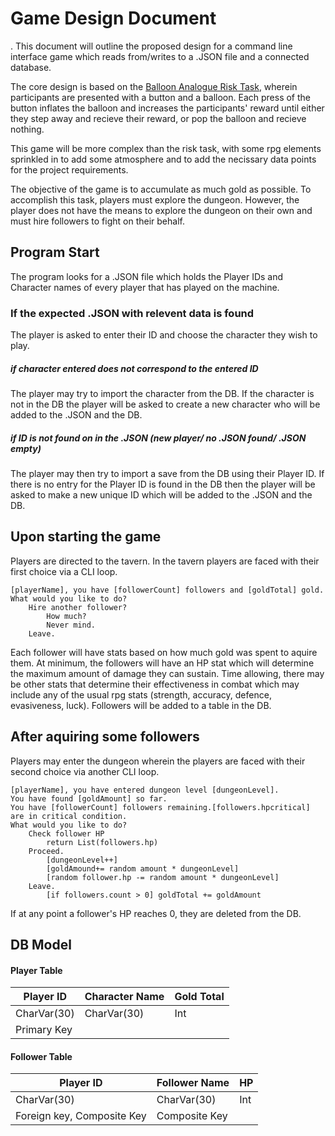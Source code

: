 # Game Design Document
.
This document will outline the proposed design for a command line interface game which reads from/writes to a .JSON file and a connected database.

The core design is based on the [Balloon Analogue Risk Task](http://www.impulsivity.org/measurement/BART), wherein participants are presented with a button and a balloon. Each press of the button inflates the balloon and increases the participants' reward until either they step away and recieve their reward, or pop the balloon and recieve nothing.

This game will be more complex than the risk task, with some rpg elements sprinkled in to add some atmosphere and to add the necissary data points for the project requirements.

The objective of the game is to accumulate as much gold as possible. To accomplish this task, players must explore the dungeon. However, the player does not have the means to explore the dungeon on their own and must hire followers to fight on their behalf.

## Program Start
The program looks for a .JSON file which holds the Player IDs and Character names of every player that has played on the machine.

### If the expected .JSON with relevent data is found
The player is asked to enter their ID and choose the character they wish to play.
##### if character entered does not correspond to the entered ID
The player may try to import the character from the DB. If the character is not in the DB the player will be asked to create a new character who will be added to the .JSON and the DB.
##### if ID is not found on in the .JSON (new player/ no .JSON found/ .JSON empty)
The player may then try to import a save from the DB using their Player ID. If there is no entry for the Player ID is found in the DB then the player will be asked to make a new unique ID which will be added to the .JSON and the DB.

## Upon starting the game 
Players are directed to the tavern. In the tavern players are faced with their first choice via a CLI loop.

```
[playerName], you have [followerCount] followers and [goldTotal] gold. What would you like to do?
    Hire another follower?
        How much?
        Never mind.
    Leave.
```

Each follower will have stats based on how much gold was spent to aquire them. At minimum, the followers will have an HP stat which will determine the maximum amount of damage they can sustain. Time allowing, there may be other stats that determine their effectiveness in combat which may include any of the usual rpg stats (strength, accuracy, defence, evasiveness, luck). Followers will be added to a table in the DB.

## After aquiring some followers

Players may enter the dungeon wherein the players are faced with their second choice via another CLI loop.

```
[playerName], you have entered dungeon level [dungeonLevel].
You have found [goldAmount] so far.
You have [followerCount] followers remaining.[followers.hpcritical] are in critical condition. 
What would you like to do?
    Check follower HP
        return List(followers.hp)
    Proceed.
        [dungeonLevel++]
        [goldAmound+= random amount * dungeonLevel]
        [random follower.hp -= random amount * dungeonLevel]
    Leave.
        [if followers.count > 0] goldTotal += goldAmount
```

If at any point a follower's HP reaches 0, they are deleted from the DB.

## DB Model
#### Player Table
| Player ID | Character Name | Gold Total|
| ------ | ------ |------ |
| CharVar(30) | CharVar(30) | Int |
| Primary Key | | |
#### Follower Table
| Player ID | Follower Name | HP|
| ------ | ------ |------ |
| CharVar(30) | CharVar(30) | Int |
| Foreign key, Composite Key | Composite Key | |

 
